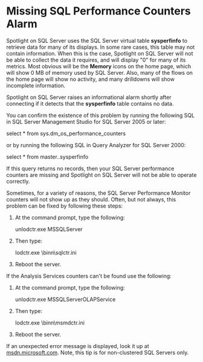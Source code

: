 ﻿<?xml version="1.0" encoding="utf-8"?>
<html xmlns:MadCap="http://www.madcapsoftware.com/Schemas/MadCap.xsd" MadCap:timeEstimate="0" MadCap:priority="0" MadCap:status="In Progress" MadCap:lastBlockDepth="6" MadCap:lastHeight="605" MadCap:lastWidth="962">
    <head><title></title>
    </head>
    <body>
        <h1>
            <MadCap:keyword term="alarms:Missing SQL Performance Counters;Missing SQL Performance Counters alarm" />Missing SQL Performance Counters Alarm</h1>
        <p>Spotlight on SQL Server uses the SQL Server virtual table <b>sysperfinfo</b> to retrieve data for many of its displays. In some rare cases, this table may not contain information. When this is the case, Spotlight on SQL Server will not be able to collect the data it requires, and will display "0" for many of its metrics. Most obvious will be the <b>Memory</b> icons on the home page, which will show 0 MB of memory used by SQL Server. Also, many of the flows on the home page will show no activity, and many drilldowns will show incomplete information.</p>
        <p>Spotlight on SQL Server raises an informational alarm shortly after connecting if it detects that the <b>sysperfinfo</b> table contains no data.</p>
        <p>You can confirm the existence of this problem by running the following SQL in SQL Server Management Studio for SQL Server 2005 or later:</p>
        <p class="Syntax">select * from sys.dm_os_performance_counters</p>
        <p>or by running the following SQL in Query Analyzer for SQL Server 2000:</p>
        <p class="Syntax">select * from master..sysperfinfo</p>
        <p>If this query returns no records, then your SQL Server performance counters are missing and Spotlight on SQL Server will not be able to operate correctly.</p>
        <p>Sometimes, for a variety of reasons, the SQL Server Performance Monitor counters will not show up as they should. Often, but not always, this problem can be fixed by following these steps:</p>
        <ol>
            <li>
                <p>At the command prompt, type the following:</p>
                <p class="Syntax">unlodctr.exe MSSQLServer</p>
            </li>
            <li>
                <p>Then type:</p>
                <p class="Syntax">lodctr.exe \binn\sqlctr.ini</p>
            </li>
            <li>Reboot the server.</li>
        </ol>
        <p>If the Analysis Services counters can't be found use the following:</p>
        <ol>
            <li>
                <p>At the command prompt, type the following:</p>
                <p class="Syntax">unlodctr.exe MSSQLServerOLAPService</p>
            </li>
            <li>
                <p>Then type:</p>
                <p class="Syntax">lodctr.exe \binn\msmdctr.ini</p>
            </li>
            <li>Reboot the server.</li>
        </ol>
        <p>If an unexpected error message is displayed, look it up at <a href="http://msdn.microsoft.com/" target="_blank">msdn.microsoft.com</a>. Note, this tip is for non-clustered SQL Servers only.</p>
    </body>
</html>